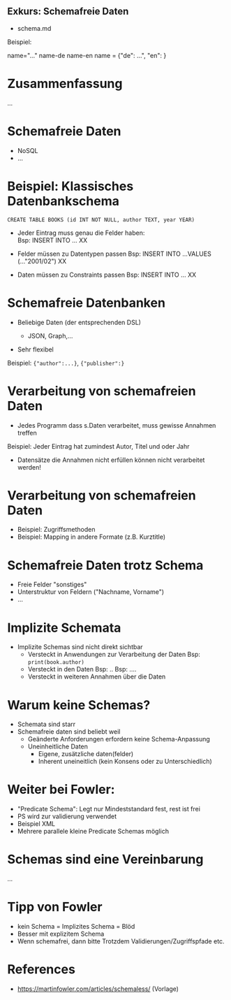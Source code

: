 
## Exkurs: Schemafreie Daten

+ schema.md

Beispiel:

name="..."
name-de
name-en
name = {"de": ...", "en": }

# Zusammenfassung

...


# Schemafreie Daten

* NoSQL
* ...

# Beispiel: Klassisches Datenbankschema

`CREATE TABLE BOOKS (id INT NOT NULL, author TEXT, year YEAR)`

* Jeder Eintrag muss genau die Felder haben:\
  Bsp: INSERT INTO ... XX

* Felder müssen zu Datentypen passen
  Bsp: INSERT INTO ...VALUES (..."2001/02") XX

* Daten müssen zu Constraints passen
  Bsp: INSERT INTO ... XX

# Schemafreie Datenbanken

* Beliebige Daten (der entsprechenden DSL)
    * JSON, Graph,...

* Sehr flexibel

Beispiel: `{"author":...}`, `{"publisher":}`

# Verarbeitung von schemafreien Daten

* Jedes Programm dass s.Daten verarbeitet, muss gewisse Annahmen treffen

Beispiel: Jeder Eintrag hat zumindest Autor, Titel und oder Jahr

* Datensätze die Annahmen nicht erfüllen können nicht verarbeitet werden!

# Verarbeitung von schemafreien Daten
 
* Beispiel: Zugriffsmethoden
* Beispiel: Mapping in andere Formate (z.B. Kurztitle)

# Schemafreie Daten trotz Schema

* Freie Felder "sonstiges"
* Unterstruktur von Feldern ("Nachname, Vorname")
* ...

# Implizite Schemata

* Implizite Schemas sind nicht direkt sichtbar
    * Versteckt in Anwendungen zur Verarbeitung der Daten
        Bsp: `print(book.author)`
    * Versteckt in den Daten
        Bsp: ..
        Bsp: ....
    * Versteckt in weiteren Annahmen über die Daten

# Warum keine Schemas?

* Schemata sind starr
* Schemafreie daten sind beliebt weil
    * Geänderte Anforderungen erfordern keine Schema-Anpassung
    * Uneinheitliche Daten
        * Eigene, zusätzliche daten(felder)
        * Inherent uneineitlich (kein Konsens oder zu Unterschiedlich)
    

# Weiter bei Fowler:

* "Predicate Schema": Legt nur Mindeststandard fest, rest ist frei
* PS wird zur validierung verwendet
* Beispiel XML
* Mehrere parallele kleine Predicate Schemas möglich

# Schemas sind eine Vereinbarung

...

# Tipp von Fowler

* kein Schema = Implizites Schema = Blöd
* Besser mit explizitem Schema
* Wenn schemafrei, dann bitte Trotzdem Validierungen/Zugriffspfade etc.

# References

* <https://martinfowler.com/articles/schemaless/> (Vorlage)


